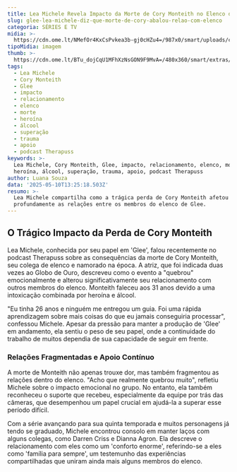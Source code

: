 ```yaml
---
title: Lea Michele Revela Impacto da Morte de Cory Monteith no Elenco de Glee
slug: glee-lea-michele-diz-que-morte-de-cory-abalou-relao-com-elenco
categoria: SÉRIES E TV
midia: >-
  https://cdn.ome.lt/NMefOr4KxCsPvkea3b-gj0cHZu4=/987x0/smart/uploads/conteudo/fotos/Design_sem_nome_-_2025-05-09T210046.215.png
tipoMidia: imagem
thumb: >-
  https://cdn.ome.lt/BTu_dojCqU1MFhXzNsGON9F9MvA=/480x360/smart/extras/conteudos/Design_sem_nome_-_2025-05-09T210046.215.png
tags:
  - Lea Michele
  - Cory Monteith
  - Glee
  - impacto
  - relacionamento
  - elenco
  - morte
  - heroína
  - álcool
  - superação
  - trauma
  - apoio
  - podcast Therapuss
keywords: >-
  Lea Michele, Cory Monteith, Glee, impacto, relacionamento, elenco, morte,
  heroína, álcool, superação, trauma, apoio, podcast Therapuss
author: Luana Souza
data: '2025-05-10T13:25:18.503Z'
resumo: >-
  Lea Michele compartilha como a trágica perda de Cory Monteith afetou
  profundamente as relações entre os membros do elenco de Glee.
---
```


## O Trágico Impacto da Perda de Cory Monteith

Lea Michele, conhecida por seu papel em 'Glee', falou recentemente no podcast Therapuss sobre as consequências da morte de Cory Monteith, seu colega de elenco e namorado na época. A atriz, que foi indicada duas vezes ao Globo de Ouro, descreveu como o evento a "quebrou" emocionalmente e alterou significativamente seu relacionamento com outros membros do elenco. Monteith faleceu aos 31 anos devido a uma intoxicação combinada por heroína e álcool.

"Eu tinha 26 anos e ninguém me entregou um guia. Foi uma rápida aprendizagem sobre mais coisas do que eu jamais conseguiria processar", confessou Michele. Apesar da pressão para manter a produção de 'Glee' em andamento, ela sentiu o peso de seu papel, onde a continuidade do trabalho de muitos dependia de sua capacidade de seguir em frente.

### Relações Fragmentadas e Apoio Contínuo

A morte de Monteith não apenas trouxe dor, mas também fragmentou as relações dentro do elenco. "Acho que realmente quebrou muito", refletiu Michele sobre o impacto emocional no grupo. No entanto, ela também reconheceu o suporte que recebeu, especialmente da equipe por trás das câmeras, que desempenhou um papel crucial em ajudá-la a superar esse período difícil. 

Com a série avançando para sua quinta temporada e muitos personagens já tendo se graduado, Michele encontrou consolo em manter laços com alguns colegas, como Darren Criss e Dianna Agron. Ela descreve o relacionamento com eles como um 'conforto enorme', referindo-se a eles como 'família para sempre', um testemunho das experiências compartilhadas que uniram ainda mais alguns membros do elenco.
